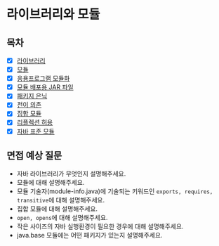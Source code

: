 # 라이브러리와 모듈

## 목차

- [x] [라이브러리](https://github.com/2025-cs-study/2025-CS-Study/blob/main/java/10_libraries_and_modules/10.1_libraries.md)
- [x] [모듈](https://github.com/2025-cs-study/2025-CS-Study/blob/main/java/10_libraries_and_modules/10.2_modules.md)
- [x] [응용프로그램 모듈화](https://github.com/2025-cs-study/2025-CS-Study/blob/main/java/10_libraries_and_modules/10.3_application_modularization.md)
- [x] [모듈 배포용 JAR 파일](https://github.com/2025-cs-study/2025-CS-Study/blob/main/java/10_libraries_and_modules/10.4_JAR_files_for_module_distribution.md)
- [x] [패키지 은닉](https://github.com/2025-cs-study/2025-CS-Study/blob/main/java/10_libraries_and_modules/10.5_package_encapsulation.md)
- [x] [전이 의존](https://github.com/2025-cs-study/2025-CS-Study/blob/main/java/10_libraries_and_modules/10.6_transitive_dependencies.md)
- [x] [집합 모듈](https://github.com/2025-cs-study/2025-CS-Study/blob/main/java/10_libraries_and_modules/10.7_aggregator_modules.md)
- [x] [리플렉션 허용](https://github.com/2025-cs-study/2025-CS-Study/blob/main/java/10_libraries_and_modules/10.8_reflection_permission.md)
- [x] [자바 표준 모듈](https://github.com/2025-cs-study/2025-CS-Study/blob/main/java/10_libraries_and_modules/10.9_java_standard_modules.md)

## 면접 예상 질문
- 자바 라이브러리가 무엇인지 설명해주세요.
- 모듈에 대해 설명해주세요.
- 모듈 기술자(module-info.java)에 기술되는 키워드인 `exports, requires, transitive`에 대해 설명해주세요.
- 집합 모듈에 대해 설명해주세요.
- `open, opens`에 대해 설명해주세요.
- 작은 사이즈의 자바 실행환경이 필요한 경우에 대해 설명해주세요.
- java.base 모듈에는 어떤 패키지가 있는지 설명해주세요.
